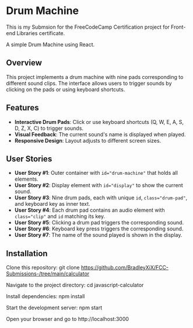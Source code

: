 # Drum Machine

This is my Submsion for the FreeCodeCamp Certification project for Front-end Libraries certificate.

A simple Drum Machine using React.

## Overview

This project implements a drum machine with nine pads corresponding to different sound clips. The interface allows users to trigger sounds by clicking on the pads or using keyboard shortcuts. 

## Features

- **Interactive Drum Pads**: Click or use keyboard shortcuts (Q, W, E, A, S, D, Z, X, C) to trigger sounds.
- **Visual Feedback**: The current sound's name is displayed when played.
- **Responsive Design**: Layout adjusts to different screen sizes.

## User Stories

- **User Story #1**: Outer container with `id="drum-machine"` that holds all elements.
- **User Story #2**: Display element with `id="display"` to show the current sound.
- **User Story #3**: Nine drum pads, each with unique `id`, `class="drum-pad"`, and keyboard key as inner text.
- **User Story #4**: Each drum pad contains an audio element with `class="clip"` and `id` matching its key.
- **User Story #5**: Clicking a drum pad triggers the corresponding sound.
- **User Story #6**: Keyboard key press triggers the corresponding sound.
- **User Story #7**: The name of the sound played is shown in the display.

## Installation

Clone this repository: git clone https://github.com/BradleyXiX/FCC-Submissions-/tree/main/calculator

Navigate to the project directory:  cd javascript-calculator

Install dependencies:  npm install

Start the development server:  npm start

Open your browser and go to http://localhost:3000
